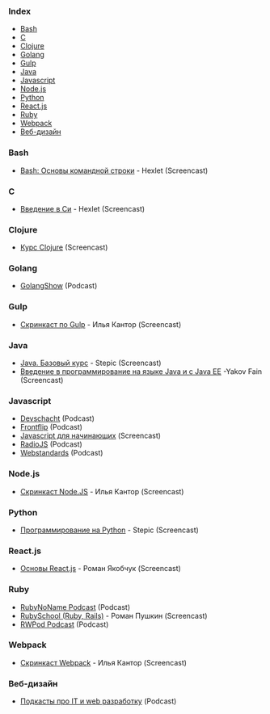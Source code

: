 ### Index

* [Bash](#bash)
* [C](#c)
* [Clojure](#clojure)
* [Golang](#golang)
* [Gulp](#gulp)
* [Java](#java)
* [Javascript](#javascript)
* [Node.js](#nodejs)
* [Python](#python)
* [React.js](#reactjs)
* [Ruby](#ruby)
* [Webpack](#webpack)
* [Веб-дизайн](#Веб-дизайн)


### Bash

* [Bash: Основы командной строки](https://ru.hexlet.io/courses/bash) - Hexlet (Screencast)


### C

* [Введение в Си](https://ru.hexlet.io/courses/introduction_to_c) - Hexlet (Screencast)


### Clojure

* [Курс Clojure](https://clojurecourse.by) (Screencast)


### Golang

* [GolangShow](https://golangshow.com) (Podcast)


### Gulp

* [Скринкаст по Gulp](http://learn.javascript.ru/screencast/gulp) - Илья Кантор (Screencast)


### Java

* [Java. Базовый курс](https://stepic.org/course/Java-%D0%91%D0%B0%D0%B7%D0%BE%D0%B2%D1%8B%D0%B9-%D0%BA%D1%83%D1%80%D1%81-187) - Stepic (Screencast)
* [Введение в программирование на языке Java и с Java EE](https://www.youtube.com/playlist?list=PLkKunJj_bZefB1_hhS68092rbF4HFtKjW)  -Yakov Fain (Screencast)


### Javascript

* [Devschacht](https://soundcloud.com/devschacht) (Podcast)
* [Frontflip](http://frontflip.me) (Podcast)
* [Javascript для начинающих](http://www.magisters.org/education/course/js-for-beginners) (Screencast)
* [RadioJS](http://radiojs.ru) (Podcast)
* [Webstandards](https://soundcloud.com/web-standards) (Podcast)


### Node.js

* [Скринкаст Node.JS](https://learn.javascript.ru/screencast/nodejs) - Илья Кантор (Screencast)


### Python

* [Программирование на Python](https://stepic.org/course/%D0%9F%D1%80%D0%BE%D0%B3%D1%80%D0%B0%D0%BC%D0%BC%D0%B8%D1%80%D0%BE%D0%B2%D0%B0%D0%BD%D0%B8%D0%B5-%D0%BD%D0%B0-Python-67) - Stepic (Screencast)


### React.js

* [Основы React.js](http://learn.javascript.ru/screencast/react) - Роман Якобчук (Screencast)


### Ruby

* [RubyNoName Podcast](http://rubynoname.ru) (Podcast)
* [RubySchool (Ruby, Rails)](http://rubyschool.us) - Роман Пушкин (Screencast)
* [RWPod Podcast](http://rwpod.com) (Podcast)


### Webpack

* [Скринкаст Webpack](https://learn.javascript.ru/screencast/webpack) - Илья Кантор (Screencast)


### Веб-дизайн

* [Подкасты про IT и web разработку](https://uwebdesign.ru) (Podcast)
